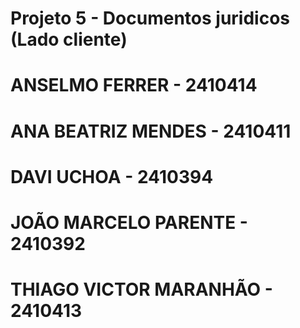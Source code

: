 # Projeto 5 - Documentos juridicos (Lado cliente)

# ANSELMO FERRER - 2410414
# ANA BEATRIZ MENDES - 2410411
# DAVI UCHOA - 2410394
# JOÃO MARCELO PARENTE - 2410392
# THIAGO VICTOR MARANHÃO - 2410413